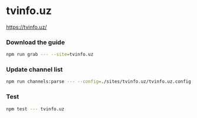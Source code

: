 # tvinfo.uz

https://tvinfo.uz/

### Download the guide

```sh
npm run grab --- --site=tvinfo.uz
```

### Update channel list

```sh
npm run channels:parse --- --config=./sites/tvinfo.uz/tvinfo.uz.config.js --output=./sites/tvinfo.uz/tvinfo.uz.channels.xml
```

### Test

```sh
npm test --- tvinfo.uz
```